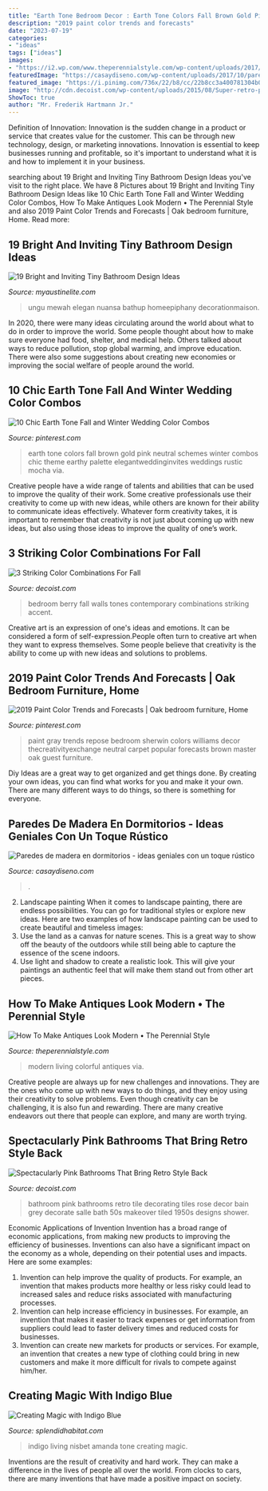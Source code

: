 ```yaml
---
title: "Earth Tone Bedroom Decor : Earth Tone Colors Fall Brown Gold Pink Neutral Schemes Winter Combos Chic Theme Earthy Palette Elegantweddinginvites Weddings Rustic Mocha Via"
description: "2019 paint color trends and forecasts"
date: "2023-07-19"
categories:
- "ideas"
tags: ["ideas"]
images:
- "https://i2.wp.com/www.theperennialstyle.com/wp-content/uploads/2017/02/Colorful-living-room-Cassie-Hi-Sugarplum.jpg?resize=900%2C1350&amp;ssl=1"
featuredImage: "https://casaydiseno.com/wp-content/uploads/2017/10/pared-de-madera-colores.jpg"
featured_image: "https://i.pinimg.com/736x/22/b8/cc/22b8cc3a400781304b0bfbc58e1ba6f2.jpg"
image: "http://cdn.decoist.com/wp-content/uploads/2015/08/Super-retro-pink-and-black-bathroom.jpg"
ShowToc: true
author: "Mr. Frederik Hartmann Jr."
---
```



Definition of Innovation:
Innovation is the sudden change in a product or service that creates value for the customer. This can be through new technology, design, or marketing innovations. Innovation is essential to keep businesses running and profitable, so it's important to understand what it is and how to implement it in your business.

	

		
searching about 19 Bright and Inviting Tiny Bathroom Design Ideas you've visit to the right place. We have 8 Pictures about 19 Bright and Inviting Tiny Bathroom Design Ideas like 10 Chic Earth Tone Fall and Winter Wedding Color Combos, How To Make Antiques Look Modern • The Perennial Style and also 2019 Paint Color Trends and Forecasts | Oak bedroom furniture, Home. Read more:
		
    
## 19 Bright And Inviting Tiny Bathroom Design Ideas

<img loading=lazy src="http://www.myaustinelite.com/wp-content/uploads/2015/01/tiny-bathroom-design-ideas-with-small-tub.jpg?x34469" onerror="this.onerror=null;this.src='https://tse2.mm.bing.net/th?id=OIP.oSCuUIcaqky0XPz4zVyIMgHaJ3&amp;pid=15.1';" alt="19 Bright and Inviting Tiny Bathroom Design Ideas">

_Source: myaustinelite.com_

>ungu mewah elegan nuansa bathup homeepiphany decorationmaison. 

	

In 2020, there were many ideas circulating around the world about what to do in order to improve the world. Some people thought about how to make sure everyone had food, shelter, and medical help. Others talked about ways to reduce pollution, stop global warming, and improve education. There were also some suggestions about creating new economies or improving the social welfare of people around the world.

    
## 10 Chic Earth Tone Fall And Winter Wedding Color Combos

<img loading=lazy src="https://i.pinimg.com/736x/22/b8/cc/22b8cc3a400781304b0bfbc58e1ba6f2.jpg" onerror="this.onerror=null;this.src='https://tse1.mm.bing.net/th?id=OIP.Vf1s4ucrh66W04WAdN84iwHaPJ&amp;pid=15.1';" alt="10 Chic Earth Tone Fall and Winter Wedding Color Combos">

_Source: pinterest.com_

>earth tone colors fall brown gold pink neutral schemes winter combos chic theme earthy palette elegantweddinginvites weddings rustic mocha via. 

	

Creative people have a wide range of talents and abilities that can be used to improve the quality of their work. Some creative professionals use their creativity to come up with new ideas, while others are known for their ability to communicate ideas effectively. Whatever form creativity takes, it is important to remember that creativity is not just about coming up with new ideas, but also using those ideas to improve the quality of one’s work.

    
## 3 Striking Color Combinations For Fall

<img loading=lazy src="http://cdn.decoist.com/wp-content/uploads/2014/08/Berry-tones-in-a-contemporary-bedroom.jpg" onerror="this.onerror=null;this.src='https://tse1.mm.bing.net/th?id=OIP.oRpbHGIDnID2loZu0tVvJQHaE6&amp;pid=15.1';" alt="3 Striking Color Combinations For Fall">

_Source: decoist.com_

>bedroom berry fall walls tones contemporary combinations striking accent. 

	

Creative art is an expression of one's ideas and emotions. It can be considered a form of self-expression.People often turn to creative art when they want to express themselves. Some people believe that creativity is the ability to come up with new ideas and solutions to problems.

    
## 2019 Paint Color Trends And Forecasts | Oak Bedroom Furniture, Home

<img loading=lazy src="https://i.pinimg.com/736x/bd/4b/20/bd4b2036a2451cdba60730d499495c48.jpg" onerror="this.onerror=null;this.src='https://tse3.mm.bing.net/th?id=OIP.pLHgLLJB7KMCMWXUO3wO0wHaLH&amp;pid=15.1';" alt="2019 Paint Color Trends and Forecasts | Oak bedroom furniture, Home">

_Source: pinterest.com_

>paint gray trends repose bedroom sherwin colors williams decor thecreativityexchange neutral carpet popular forecasts brown master oak guest furniture. 

	

Diy Ideas are a great way to get organized and get things done. By creating your own ideas, you can find what works for you and make it your own. There are many different ways to do things, so there is something for everyone.

    
## Paredes De Madera En Dormitorios - Ideas Geniales Con Un Toque Rústico

<img loading=lazy src="https://casaydiseno.com/wp-content/uploads/2017/10/pared-de-madera-colores.jpg" onerror="this.onerror=null;this.src='https://tse1.mm.bing.net/th?id=OIP.fB-LFH3IpPlQ-Lz3-qMRQAHaJ3&amp;pid=15.1';" alt="Paredes de madera en dormitorios - ideas geniales con un toque rústico">

_Source: casaydiseno.com_

>. 

	

2. Landscape painting
When it comes to landscape painting, there are endless possibilities. You can go for traditional styles or explore new ideas. Here are two examples of how landscape painting can be used to create beautiful and timeless images: 
2. Use the land as a canvas for nature scenes. This is a great way to show off the beauty of the outdoors while still being able to capture the essence of the scene indoors.
3. Use light and shadow to create a realistic look. This will give your paintings an authentic feel that will make them stand out from other art pieces.

    
## How To Make Antiques Look Modern • The Perennial Style

<img loading=lazy src="https://i2.wp.com/www.theperennialstyle.com/wp-content/uploads/2017/02/Colorful-living-room-Cassie-Hi-Sugarplum.jpg?resize=900%2C1350&amp;ssl=1" onerror="this.onerror=null;this.src='https://tse1.mm.bing.net/th?id=OIP.Ec03nCypyWXSh4JWCVLzOAHaLH&amp;pid=15.1';" alt="How To Make Antiques Look Modern • The Perennial Style">

_Source: theperennialstyle.com_

>modern living colorful antiques via. 

	

Creative people are always up for new challenges and innovations. They are the ones who come up with new ways to do things, and they enjoy using their creativity to solve problems. Even though creativity can be challenging, it is also fun and rewarding. There are many creative endeavors out there that people can explore, and many are worth trying.

    
## Spectacularly Pink Bathrooms That Bring Retro Style Back

<img loading=lazy src="http://cdn.decoist.com/wp-content/uploads/2015/08/Super-retro-pink-and-black-bathroom.jpg" onerror="this.onerror=null;this.src='https://tse3.mm.bing.net/th?id=OIP.ztI_jC5yylCQiT3W90qBVQHaLH&amp;pid=15.1';" alt="Spectacularly Pink Bathrooms That Bring Retro Style Back">

_Source: decoist.com_

>bathroom pink bathrooms retro tile decorating tiles rose decor bain grey decorate salle bath 50s makeover tiled 1950s designs shower. 

	

Economic Applications of Invention
Invention has a broad range of economic applications, from making new products to improving the efficiency of businesses. Inventions can also have a significant impact on the economy as a whole, depending on their potential uses and impacts. Here are some examples: 
1. Invention can help improve the quality of products. For example, an invention that makes products more healthy or less risky could lead to increased sales and reduce risks associated with manufacturing processes. 
2. Invention can help increase efficiency in businesses. For example, an invention that makes it easier to track expenses or get information from suppliers could lead to faster delivery times and reduced costs for businesses. 
3. Invention can create new markets for products or services. For example, an invention that creates a new type of clothing could bring in new customers and make it more difficult for rivals to compete against him/her.

    
## Creating Magic With Indigo Blue

<img loading=lazy src="https://www.splendidhabitat.com/wp-content/uploads/2013/12/Indigo-LR-Amanda-Nisbet-Hampton-Showhouse.jpg" onerror="this.onerror=null;this.src='https://tse1.mm.bing.net/th?id=OIP.NrdRkdyuKLWi3LZLuGzBPwHaK6&amp;pid=15.1';" alt="Creating Magic with Indigo Blue">

_Source: splendidhabitat.com_

>indigo living nisbet amanda tone creating magic. 

	

Inventions are the result of creativity and hard work. They can make a difference in the lives of people all over the world. From clocks to cars, there are many inventions that have made a positive impact on society.


